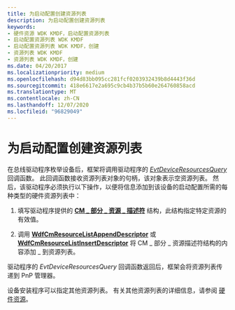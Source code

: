 ```yaml
---
title: 为启动配置创建资源列表
description: 为启动配置创建资源列表
keywords:
- 硬件资源 WDK KMDF，启动配置资源列表
- 启动配置资源列表 WDK KMDF
- 启动配置资源列表 WDK KMDF，创建
- 资源列表 WDK KMDF
- 资源列表 WDK KMDF，创建
ms.date: 04/20/2017
ms.localizationpriority: medium
ms.openlocfilehash: d94d83bb095cc281fcf0203932439b8d4443f36d
ms.sourcegitcommit: 418e6617e2a695c9cb4b37b5b60e264760858acd
ms.translationtype: MT
ms.contentlocale: zh-CN
ms.lasthandoff: 12/07/2020
ms.locfileid: "96829049"
---
```

# <a name="creating-a-resource-list-for-a-boot-configuration"></a>为启动配置创建资源列表


在总线驱动程序枚举设备后，框架将调用驱动程序的 [*EvtDeviceResourcesQuery*](/windows-hardware/drivers/ddi/wdfpdo/nc-wdfpdo-evt_wdf_device_resources_query) 回调函数。 此回调函数接收资源列表对象的句柄，该对象表示空资源列表。 然后，该驱动程序必须执行以下操作，以便将信息添加到该设备的启动配置所需的每种类型的硬件资源列表中：

1.  填写驱动程序提供的 [**CM \_ 部分 \_ 资源 \_ 描述符**](/windows-hardware/drivers/ddi/wdm/ns-wdm-_cm_partial_resource_descriptor) 结构，此结构指定特定资源的有效值。

2.  调用 [**WdfCmResourceListAppendDescriptor**](/windows-hardware/drivers/ddi/wdfresource/nf-wdfresource-wdfcmresourcelistappenddescriptor) 或 [**WdfCmResourceListInsertDescriptor**](/windows-hardware/drivers/ddi/wdfresource/nf-wdfresource-wdfcmresourcelistinsertdescriptor) 将 CM \_ 部分 \_ 资源描述符结构的内容添加 \_ 到资源列表。

驱动程序的 *EvtDeviceResourcesQuery* 回调函数返回后，框架会将资源列表传递到 PnP 管理器。

设备安装程序可以指定其他资源列表。 有关其他资源列表的详细信息，请参阅 [硬件资源](../kernel/hardware-resources.md)。

 

